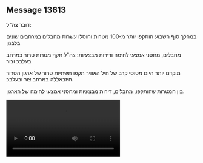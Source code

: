 ## Message 13613

דובר צה"ל:

במהלך סוף השבוע הותקפו יותר מ-100 מטרות וחוסלו עשרות מחבלים במרחבים שונים בלבנון

מחבלים, מחסני אמצעי לחימה ודירות מבצעיות: צה"ל תקף מטרות טרור במרחב בעלבכ וצור 

מוקדם יותר היום מטוסי קרב של חיל האוויר תקפו תשתיות טרור של ארגון הטרור חיזבאללה במרחב צור ובעלבכ.

בין המטרות שהותקפו, מחבלים, דירות מבצעיות ומחסני אמצעי לחימה של הארגון.

![Video](https://data.iron-swords.co.il/2024/November/09/13613/13613_media.mp4)

